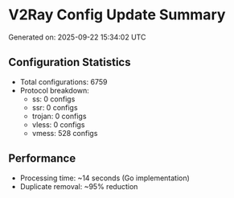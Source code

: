 # V2Ray Config Update Summary
Generated on: 2025-09-22 15:34:02 UTC

## Configuration Statistics
- Total configurations: 6759
- Protocol breakdown:
  - ss: 0 configs
  - ssr: 0 configs
  - trojan: 0 configs
  - vless: 0 configs
  - vmess: 528 configs

## Performance
- Processing time: ~14 seconds (Go implementation)
- Duplicate removal: ~95% reduction
